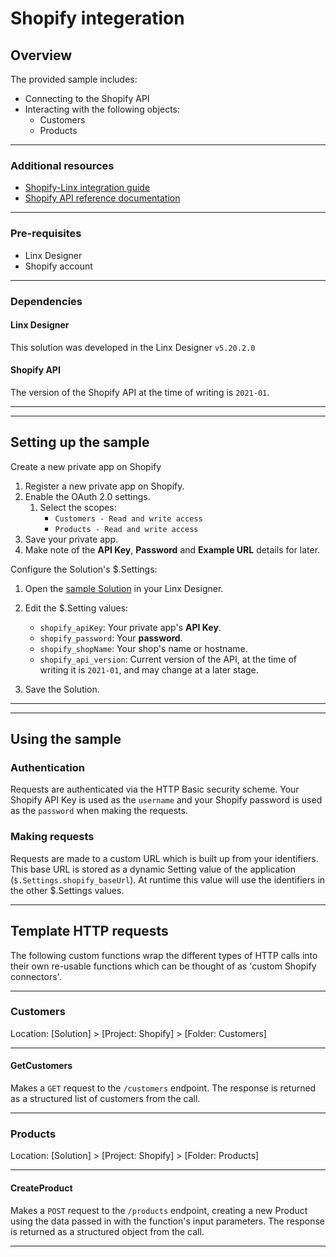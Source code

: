 # Shopify integeration

## Overview

The provided sample includes:

- Connecting to the Shopify API
- Interacting with the following objects:
  - Customers
  - Products

---

### Additional resources

- [Shopify-Linx integration guide](https://community.linx.software/community/t/shopify-integration/506)
- [Shopify API reference documentation](https://shopify.dev/docs/admin-api/rest/reference)

---

### Pre-requisites

- Linx Designer
- Shopify account

---

### Dependencies

#### Linx Designer

This solution was developed in the Linx Designer `v5.20.2.0`

#### Shopify API

The version of the Shopify API at the time of writing is `2021-01`.

---

---

## Setting up the sample

Create a new private app on Shopify

1. Register a new private app on Shopify.
1. Enable the OAuth 2.0 settings.
   1. Select the scopes:
      - `Customers - Read and write access`
      - `Products - Read and write access`
1. Save your private app.
1. Make note of the **API Key**, **Password** and **Example URL** details for later.

Configure the Solution's $.Settings:

1. Open the [sample Solution](Solution.lsoz) in your Linx Designer.
1. Edit the $.Setting values:

   - `shopify_apiKey`: Your private app's **API Key**.
   - `shopify_password`: Your **password**.
   - `shopify_shopName`: Your shop's name or hostname.
   - `shopify_api_version`: Current version of the API, at the time of writing it is `2021-01`, and may change at a later stage.

1. Save the Solution.

---

---

## Using the sample

### Authentication

Requests are authenticated via the HTTP Basic security scheme. Your Shopify API Key is used as the `username` and your Shopify password is used as the `password` when making the requests.

### Making requests

Requests are made to a custom URL which is built up from your identifiers. This base URL is stored as a dynamic Setting value of the application (`$.Settings.shopify_baseUrl`). At runtime this value will use the identifiers in the other $.Settings values.

---

## Template HTTP requests

The following custom functions wrap the different types of HTTP calls into their own re-usable functions which can be thought of as 'custom Shopify connectors'.

---

### Customers

Location: [Solution] > [Project: Shopify] > [Folder: Customers]

---

#### GetCustomers

Makes a `GET` request to the `/customers` endpoint. The response is returned as a structured list of customers from the call.

---

### Products

Location: [Solution] > [Project: Shopify] > [Folder: Products]

---

#### CreateProduct

Makes a `POST` request to the `/products` endpoint, creating a new Product using the data passed in with the function's input parameters. The response is returned as a structured object from the call.

---
